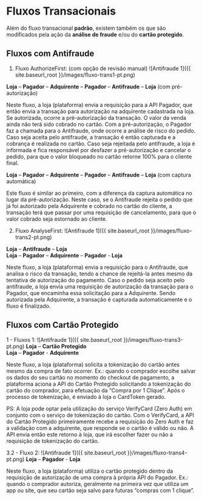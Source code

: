# Fluxos Transacionais

Além do fluxo transacional **padrão**, existem também os que são modificados pela ação da **análise de fraude** e/ou do **cartão protegido**.

## Fluxos com Antifraude

1. Fluxo AuthorizeFirst: (com opção de revisão manual)
![Antifraude 1]({{ site.baseurl_root }}/images/fluxo-trans1-pt.png)

**Loja** – **Pagador** – **Adquirente** – **Pagador** – **Antifraude** – **Loja** (com pré-autorização)

Neste fluxo, a loja (plataforma) envia a requisição para a API Pagador, que então envia a transação para autorização na adquirente cadastrada na loja. Se autorizada, ocorre a pré-autorização da transação. O valor da venda ainda não terá sido cobrado no cartão.
Com a pré-autorização, o Pagador faz a chamada para o Antifraude, onde ocorre a análise de risco do pedido.<br/>
Caso seja aceita pelo antifraude, a transação é então capturada e a cobrança é realizada no cartão. Caso seja rejeitada pelo antifraude, a loja é informada e fica responsável por desfazer a pré-autorização e cancelar o pedido, para que o valor bloqueado no cartão retorne 100% para o cliente final.

**Loja** – **Pagador** – **Adquirente** – **Pagador** – **Antifraude** – **Loja** (com captura automática)

Este fluxo é similar ao primeiro, com a diferença da captura automática no lugar da pré-autorização. Neste caso, se o Antifraude rejeita o pedido que já foi autorizado pela Adquirente e cobrado no cartão do cliente, a transação terá que passar por uma requisição de cancelamento, para que o valor cobrado seja estornado ao cliente.

2. Fluxo AnalyseFirst:
![Antifraude 1]({{ site.baseurl_root }}/images/fluxo-trans2-pt.png)

**Loja** – **Antifraude** – **Loja**<br/>
**Loja** – **Pagador** – **Adquirente** – **Pagador** - **Loja**

Neste fluxo, a loja (plataforma) envia a requisição para o Antifraude, que analisa o risco da transação, tendo a chance de rejeitá-la antes mesmo da tentativa de autorização do pagamento.
Caso o pedido seja aceito pelo antifraude, a loja envia uma requisição de autorização da transação para o Pagador, que encaminha essa solicitação para a Adquirente. Sendo autorizada pela Adquirente, a transação é capturada automaticamente e o fluxo é finalizado.

## Fluxos com Cartão Protegido

1 - Fluxos 1:
![Antifraude 1]({{ site.baseurl_root }}/images/fluxo-trans3-pt.png)
**Loja** – **Cartão Protegido**<br/>
**Loja** – **Pagador** - **Adquirente**

Neste fluxo, a loja (plataforma) solicita a tokenização do cartão antes mesmo da compra de fato ocorrer. Ex.: quando o comprador escolhe salvar os dados do seu cartão no momento do checkout de pagamento, a plataforma aciona a API do Cartão Protegido solicitando a tokenização do cartão do comprador, para efetuação da “Compra por 1 Clique”. Após o processo de tokenização, é enviado à loja o CardToken gerado.

PS: A loja pode optar pela utilização do serviço VerifyCard (Zero Auth) em conjunto com o serviço de tokenização do cartão. Com o VerifyCard, a API do Cartão Protegido primeiramente recebe a requisição do Zero Auth e faz a validação com a adquirente, que responde se o cartão é válido ou não. A API envia então este retorno à loja, que irá escolher fazer ou não a requisição de tokenização do cartão. 

3.2 - Fluxo 2:
![Antifraude 1]({{ site.baseurl_root }}/images/fluxo-trans4-pt.png)
**Loja** – **Pagador** - **Loja**

Neste fluxo, a loja (plataforma) utiliza o cartão protegido dentro da requisição de autorização de uma compra à própria API do Pagador. Ex.: quando o comprador autoriza, geralmente na primeira vez que utiliza um app ou site, que seu cartão seja salvo para futuras “compras com 1 clique”. 

